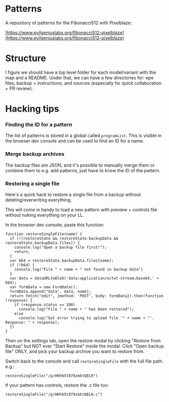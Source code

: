 # Patterns
A repository of patterns for the Fibonacci512 with Pixelblaze:


[https://www.evilgeniuslabs.org/fibonacci512-pixelblaze](https://www.evilgeniuslabs.org/fibonacci512-pixelblaze)


# Structure

I figure we should have a top level folder for each model/variant with the map and a README. Under that, we can have a few directories for: epe files, backup + instructions, and sources (especially for quick collaboration + PR review).

# Hacking tips

### Finding the ID for a pattern

The list of patterns is stored in a global called `programList`. This is visible in the browser dev console and can be used to find an ID for a name.

### Merge backup archives

The backup files are JSON, and it's possible to manually merge them or combine them to e.g. add patterns, just have to know the ID of the pattern.

### Restoring a single file

Here's a quick hack to restore a single file from a backup without deleting/overwriting everything.

This will come in handy to load a new pattern with preview + controls file without nuking everything on your LL.

In the browser dev console, paste this function:

```
function restoreSingleFile(name) {
  if (!(restoreState && restoreState.backupData && restoreState.backupData.files)) {
    console.log("Open a backup file first!");
    return;
  }
  var b64 = restoreState.backupData.files[name];
  if (!b64) {
    console.log("File " + name + " not found in backup data")
  }
  var data = dataURLtoBlob('data:application/octet-stream;base64,' + b64);
  var formData = new FormData();
  formData.append("data", data, name);
  return fetch("edit", {method: 'POST', body: formData}).then(function (response) {
    if (response.status == 200)
      console.log("File " + name + " has been restored");
    else
      console.log("Got error trying to upload file '" + name + "'. Response: " + response);
  })
}
```

Then on the settings tab, open the restore modal by clicking "Restore from Backup" but NOT ever "Start Restore" inside the modal. Click "Open backup file" ONLY, and pick your backup archive you want to restore from. 

Switch back to the console and call `restoreSingleFile` with the full file path. e.g.:
```
restoreSingleFile("/p/HKh65t879zmktQELH")
```

If your pattern has controls, restore the .c file too:

```
restoreSingleFile("/p/HKh65t879zmktQELH.c")
```
